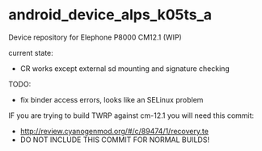 # android_device_alps_k05ts_a
Device repository for Elephone P8000 CM12.1 (WIP)

current state:
 * CR works except external sd mounting and signature checking

TODO:
 * fix binder access errors, looks like an SELinux problem

IF you are trying to build TWRP against cm-12.1 you will need this commit:
* http://review.cyanogenmod.org/#/c/89474/1/recovery.te
* DO NOT INCLUDE THIS COMMIT FOR NORMAL BUILDS!
